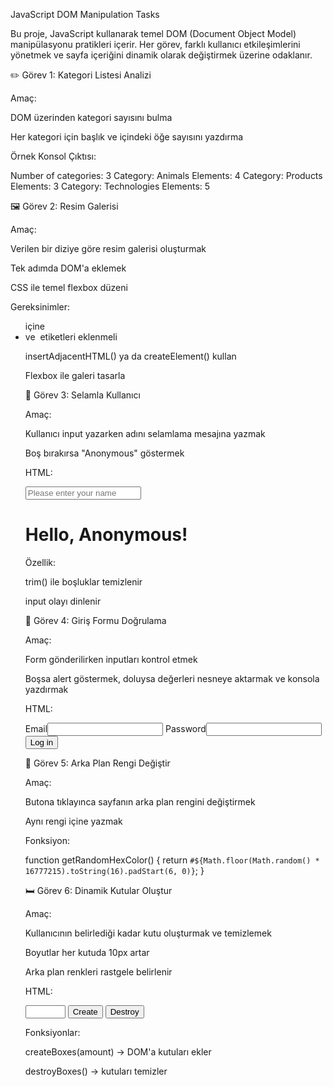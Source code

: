 JavaScript DOM Manipulation Tasks

Bu proje, JavaScript kullanarak temel DOM (Document Object Model) manipülasyonu pratikleri içerir. Her görev, farklı kullanıcı etkileşimlerini yönetmek ve sayfa içeriğini dinamik olarak değiştirmek üzerine odaklanır.

✏️ Görev 1: Kategori Listesi Analizi

Amaç:

DOM üzerinden kategori sayısını bulma

Her kategori için başlık ve içindeki öğe sayısını yazdırma

Örnek Konsol Çıktısı:

Number of categories: 3
Category: Animals
Elements: 4
Category: Products
Elements: 3
Category: Technologies
Elements: 5

🖼️ Görev 2: Resim Galerisi

Amaç:

Verilen bir diziye göre resim galerisi oluşturmak

Tek adımda DOM'a eklemek

CSS ile temel flexbox düzeni

Gereksinimler:

<ul class="gallery"> içine <li> ve <img> etiketleri eklenmeli

insertAdjacentHTML() ya da createElement() kullan

Flexbox ile galeri tasarla

🧵 Görev 3: Selamla Kullanıcı

Amaç:

Kullanıcı input yazarken adını selamlama mesajına yazmak

Boş bırakırsa "Anonymous" göstermek

HTML:

<input type="text" id="name-input" placeholder="Please enter your name" />
<h1>Hello, <span id="name-output">Anonymous</span>!</h1>

Özellik:

trim() ile boşluklar temizlenir

input olayı dinlenir

📆 Görev 4: Giriş Formu Doğrulama

Amaç:

Form gönderilirken inputları kontrol etmek

Boşsa alert göstermek, doluysa değerleri nesneye aktarmak ve konsola yazdırmak

HTML:

<form class="login-form">
  <label>Email<input type="email" name="email" /></label>
  <label>Password<input type="password" name="password" /></label>
  <button type="submit">Log in</button>
</form>

🌟 Görev 5: Arka Plan Rengi Değiştir

Amaç:

Butona tıklayınca sayfanın arka plan rengini değiştirmek

Aynı rengi <span class="color"> içine yazmak

Fonksiyon:

function getRandomHexColor() {
return `#${Math.floor(Math.random() * 16777215).toString(16).padStart(6, 0)}`;
}

🛏️ Görev 6: Dinamik Kutular Oluştur

Amaç:

Kullanıcının belirlediği kadar kutu oluşturmak ve temizlemek

Boyutlar her kutuda 10px artar

Arka plan renkleri rastgele belirlenir

HTML:

<div id="controls">
  <input type="number" min="1" max="100" step="1" />
  <button type="button" data-create>Create</button>
  <button type="button" data-destroy>Destroy</button>
</div>
<div id="boxes"></div>

Fonksiyonlar:

createBoxes(amount) → DOM'a kutuları ekler

destroyBoxes() → kutuları temizler

